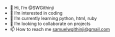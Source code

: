 - 👋 Hi, I’m @SWGithinji
- 👀 I’m interested in coding
- 🌱 I’m currently learning python, html, ruby
- 💞️ I’m looking to collaborate on projects
- 📫 How to reach me samuelwgithinji@gmail.com

<!---
SWGithinji/SWGithinji is a ✨ special ✨ repository because its `README.md` (this file) appears on your GitHub profile.
You can click the Preview link to take a look at your changes.
--->
